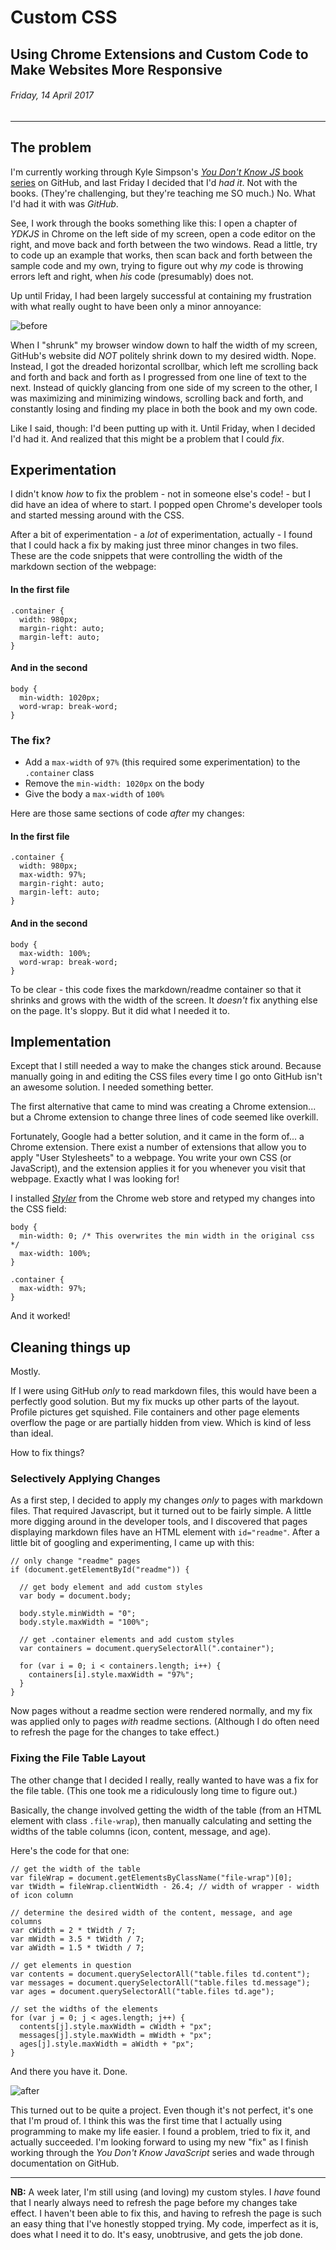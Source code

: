 # Custom CSS
## Using Chrome Extensions and Custom Code to Make Websites More Responsive

###### Friday, 14 April 2017
----

## The problem

I'm currently working through Kyle Simpson's [*You Don't Know JS* book series](https://github.com/getify/You-Dont-Know-JS) on GitHub, and last Friday I decided that I'd *had it*. Not with the books. (They're challenging, but they're teaching me SO much.) No. What I'd had it with was *GitHub*.

See, I work through the books something like this: I open a chapter of *YDKJS* in Chrome on the left side of my screen, open a code editor on the right, and move back and forth between the two windows. Read a little, try to code up an example that works, then scan back and forth between the sample code and my own, trying to figure out why *my* code is throwing errors left and right, when *his* code (presumably) does not.

Up until Friday, I had been largely successful at containing my frustration with what really ought to have been only a minor annoyance:

![before](https://github.com/AgathaLynn/web-development-learning-path/blob/master/log/writeups/before.jpg)

When I "shrunk" my browser window down to half the width of my screen, GitHub's website did *NOT* politely shrink down to my desired width. Nope. Instead, I got the dreaded horizontal scrollbar, which left me scrolling back and forth and back and forth as I progressed from one line of text to the next. Instead of quickly glancing from one side of my screen to the other, I was maximizing and minimizing windows, scrolling back and forth, and constantly losing and finding my place in both the book and my own code.

Like I said, though: I'd been putting up with it. Until Friday, when I decided I'd had it. And realized that this might be a problem that I could *fix*.

## Experimentation

I didn't know *how* to fix the problem - not in someone else's code! - but I did have an idea of where to start. I popped open Chrome's developer tools and started messing around with the CSS.

After a bit of experimentation - a *lot* of experimentation, actually - I found that I could hack a fix by making just three minor changes in two files. These are the code snippets that were controlling the width of the markdown section of the webpage:

#### In the first file


````
.container {
  width: 980px;
  margin-right: auto;
  margin-left: auto;
}
````

#### And in the second

````
body {
  min-width: 1020px;
  word-wrap: break-word;
}
````

### The fix?

* Add a `max-width` of `97%` (this required some experimentation) to the `.container` class
* Remove the `min-width: 1020px` on the body
* Give the body a `max-width` of `100%`

Here are those same sections of code *after* my changes:

#### In the first file

````
.container {
  width: 980px;
  max-width: 97%;
  margin-right: auto;
  margin-left: auto;
}
````

#### And in the second

````
body {
  max-width: 100%;
  word-wrap: break-word;
}
````

To be clear - this code fixes the markdown/readme container so that it shrinks and grows with the width of the screen. It *doesn't* fix anything else on the page. It's sloppy. But it did what I needed it to.

## Implementation

Except that I still needed a way to make the changes stick around. Because manually going in and editing the CSS files every time I go onto GitHub isn't an awesome solution. I needed something better.

The first alternative that came to mind was creating a Chrome extension... but a Chrome extension to change three lines of code seemed like overkill.

Fortunately, Google had a better solution, and it came in the form of... a Chrome extension. There exist a number of extensions that allow you to apply "User Stylesheets" to a webpage. You write your own CSS (or JavaScript), and the extension applies it for you whenever you visit that webpage. Exactly what I was looking for!

I installed [*Styler*](https://chrome.google.com/webstore/detail/styler/bogdgcfoocbajfkjjolkmcdcnnellpkb?hl=en) from the Chrome web store and retyped my changes into the CSS field:

````
body {
  min-width: 0; /* This overwrites the min width in the original css */
  max-width: 100%;
}

.container {
  max-width: 97%;
}
````

And it worked!

## Cleaning things up

Mostly.

If I were using GitHub *only* to read markdown files, this would have been a perfectly good solution. But my fix mucks up other parts of the layout. Profile pictures get squished. File containers and other page elements overflow the page or are partially hidden from view. Which is kind of less than ideal.

How to fix things?

### Selectively Applying Changes

As a first step, I decided to apply my changes *only* to pages with markdown files. That required Javascript, but it turned out to be fairly simple. A little more digging around in the developer tools, and I discovered that pages displaying markdown files have an HTML element with `id="readme"`. After a little bit of googling and experimenting, I came up with this:

````
// only change "readme" pages
if (document.getElementById("readme")) {

  // get body element and add custom styles
  var body = document.body;

  body.style.minWidth = "0";
  body.style.maxWidth = "100%";

  // get .container elements and add custom styles
  var containers = document.querySelectorAll(".container");

  for (var i = 0; i < containers.length; i++) {
    containers[i].style.maxWidth = "97%";
  }
}
````
Now pages without a readme section were rendered normally, and my fix was applied only to pages *with* readme sections. (Although I do often need to refresh the page for the changes to take effect.)

### Fixing the File Table Layout

The other change that I decided I really, really wanted to have was a fix for the file table. (This one took me a ridiculously long time to figure out.)

Basically, the change involved getting the width of the table (from an HTML element with class `.file-wrap`), then manually calculating and setting the widths of the table columns (icon, content, message, and age).

Here's the code for that one:

````
// get the width of the table
var fileWrap = document.getElementsByClassName("file-wrap")[0];
var tWidth = fileWrap.clientWidth - 26.4; // width of wrapper - width of icon column

// determine the desired width of the content, message, and age columns
var cWidth = 2 * tWidth / 7;
var mWidth = 3.5 * tWidth / 7;
var aWidth = 1.5 * tWidth / 7;

// get elements in question
var contents = document.querySelectorAll("table.files td.content");
var messages = document.querySelectorAll("table.files td.message");
var ages = document.querySelectorAll("table.files td.age");

// set the widths of the elements
for (var j = 0; j < ages.length; j++) {
  contents[j].style.maxWidth = cWidth + "px";
  messages[j].style.maxWidth = mWidth + "px";
  ages[j].style.maxWidth = aWidth + "px";
}
````
And there you have it. Done.

![after](https://github.com/AgathaLynn/web-development-learning-path/blob/master/log/writeups/after.png)

This turned out to be quite a project. Even though it's not perfect, it's one that I'm proud of. I think this was the first time that I actually using programming to make my life easier. I found a problem, tried to fix it, and actually succeeded. I'm looking forward to using my new "fix" as I finish working through the *You Don't Know JavaScript* series and wade through documentation on GitHub.

---
**NB:** A week later, I'm still using (and loving) my custom styles. I *have* found that I nearly always need to refresh the page before my changes take effect. I haven't been able to fix this, and having to refresh the page is such an easy thing that I've honestly stopped trying. My code, imperfect as it is, does what I need it to do. It's easy, unobtrusive, and gets the job done.
